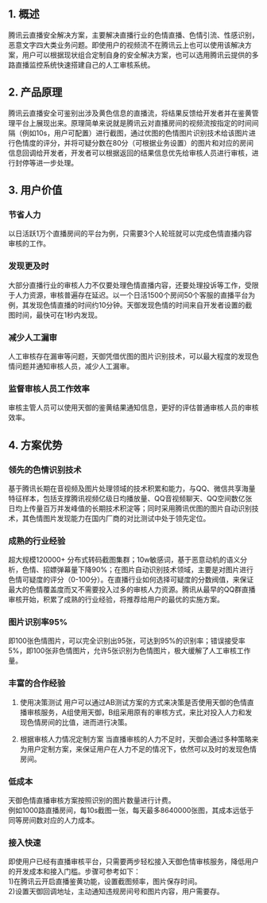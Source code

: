 ## 1. 概述
腾讯云直播安全解决方案，主要解决直播行业的色情直播、色情引流、性感识别，恶意文字四大类业务问题。即使用户的视频流不在腾讯云上也可以使用该解决方案，用户可以根据现状组合定制自身的安全解决方案，也可以选用腾讯云提供的多路直播监控系统快速搭建自己的人工审核系统。

## 2. 产品原理
腾讯云直播安全可鉴别出涉及黄色信息的直播流，将结果反馈给开发者并在鉴黄管理平台上展现出来。原理简单来说就是腾讯云对直播房间的视频流按指定的时间间隔（例如10s，用户可配置）进行截图，通过优图的色情图片识别技术给该图片进行色情度的评分，并将可疑分数在80分（可根据业务设置）的图片和对应的房间信息回调给开发者，开发者可以根据返回的结果信息优先给审核人员进行审核，进行封停等进一步处理。

## 3. 用户价值
### 节省人力
以日活跃1万个直播房间的平台为例，只需要3个人轮班就可以完成色情直播内容审核的工作。
### 发现更及时
大部分直播行业的审核人力不仅要处理色情直播内容，还要处理投诉等工作，受限于人力资源，审核普遍存在延迟。以一个日活1500个房间50个客服的直播平台为例，其发现色情直播的时间约10分钟。天御发现色情的时间来自开发者设置的截图时间，最快可在1秒内发现。
### 减少人工漏审
人工审核存在漏审等问题，天御凭借优图的图片识别技术，可以最大程度的发现色情问题并通知审核人员，减少人工漏审。
### 监督审核人员工作效率
审核主管人员可以使用天御的鉴黄结果通知信息，更好的评估普通审核人员的审核效率。

## 4. 方案优势
### 领先的色情识别技术
基于腾讯长期在音视频及图片处理领域的技术积累和能力，与QQ、微信共享海量特征样本，包括支撑腾讯视频亿级日均播放量、QQ音视频聊天、QQ空间数亿张日均上传量百万并发峰值的长期技术积淀等；同时采用腾讯优图的图片自动识别技术，其色情图片发现能力在国内厂商的对比测试中处于领先定位。
### 成熟的行业经验
超大规模120000+ 分布式转码截图集群；10w敏感词，基于恶意动机的语义分析，色情、招嫖弹幕量下降90%；在图片自动识别技术领域，主要是对图片进行色情可疑度的评分（0-100分）。在直播行业如何选择可疑度的分数阀值，来保证最大的色情覆盖度而又不需要投入过多的审核人力资源。腾讯从最早的QQ群直播审核开始，积累了成熟的行业经验，将推荐给用户的最优的实施方案。
### 图片识别率95%
即100张色情图片，可以完全识别出95张，可达到95%的识别率；错误接受率5%，即100张非色情图片，允许5张识别为色情图片，极大缓解了人工审核工作量。
### 丰富的合作经验
1) 使用决策测试
用户可以通过AB测试方案的方式来决策是否使用天御的色情直播审核服务，A组使用天御，B组采用原有的审核方式，来比对投入人力和发现色情房间的比值，进而进行决策。

2) 根据审核人力情况定制方案
当直播审核的人力不足时，天御会通过多种策略来为用户定制方案，来保证用户在人力不足的情况下，依然可以及时的发现色情房间。
### 低成本
天御色情直播审核方案按照识别的图片数量进行计费。
<br> 例如1000路直播房间，每10s截图一张，每天最多8640000张图，其成本远低于同等房间数对应的人力成本。
### 接入快速
即使用户已经有直播审核平台，只需要两步轻松接入天御色情审核服务，降低用户的开发成本和接入门槛。步骤可参考如下：
<br> 1)在腾讯云开启直播鉴黄功能，设置截图频率，图片保存时间。
<br> 2)设置天御回调地址，主动通知违规房间号和图片内容，用户需要存。